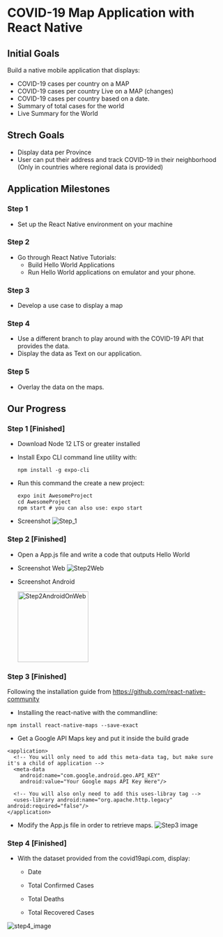 # COVID-19 Map Application with React Native
## Initial Goals
Build a native mobile application that displays:
* COVID-19 cases per country on a MAP
* COVID-19 cases per country Live on a MAP (changes)
* COVID-19 cases per country based on a date.
* Summary of total cases for the world
* Live Summary for the World
## Strech Goals
* Display data per Province
* User can put their address and track COVID-19 in their neighborhood (Only in countries where regional data is provided)
## Application Milestones
### Step 1
* Set up the React Native environment on your machine
### Step 2
* Go through React Native Tutorials:
  * Build Hello World Applications
  * Run Hello World applications on emulator and your phone.
### Step 3
* Develop a use case to display a map
### Step 4 
* Use a different branch to play around with the COVID-19 API that provides the data.
* Display the data as Text on our application.
### Step 5
* Overlay the data on the maps.
## Our Progress
### Step 1 [Finished]
* Download Node 12 LTS or greater installed
* Install Expo CLI command line utility with:

  ``` 
  npm install -g expo-cli 
  ```

* Run this command the create a new project:

  ``` 
  expo init AwesomeProject
  cd AwesomeProject
  npm start # you can also use: expo start 
  ```
* Screenshot
 ![Step_1](https://user-images.githubusercontent.com/55101879/79078937-c26ea500-7cd9-11ea-851a-a0169dd839bd.png)

### Step 2 [Finished]
* Open a App.js file and write a code that outputs Hello World
* Screenshot Web
 ![Step2Web](https://user-images.githubusercontent.com/55101879/79079168-7d4b7280-7cdb-11ea-9243-320961710c48.png)
* Screenshot Android

  <img width="162" alt="Step2AndroidOnWeb" src="https://user-images.githubusercontent.com/55101879/79080638-a7556280-7ce4-11ea-88c5-de5f166be978.png">

### Step 3 [Finished]
Following the installation guide from https://github.com/react-native-community
* Installing the react-native with the commandline:

 ```
 npm install react-native-maps --save-exact
 ```
* Get a Google API Maps key and put it inside the build grade
 ```
 <application>
   <!-- You will only need to add this meta-data tag, but make sure it's a child of application -->
   <meta-data
     android:name="com.google.android.geo.API_KEY"
     android:value="Your Google maps API Key Here"/>
  
   <!-- You will also only need to add this uses-libray tag -->
   <uses-library android:name="org.apache.http.legacy" android:required="false"/>
</application>
 ```
* Modify the App.js file in order to retrieve maps. 
![Step3 image](https://user-images.githubusercontent.com/55101879/80293556-818d7c00-872e-11ea-82d8-8d5b41931441.png)

### Step 4 [Finished]

* With the dataset provided from the covid19api.com, display:
  * Date
  
  * Total Confirmed Cases
  
  * Total Deaths
  
  * Total Recovered Cases
  
![step4_image](https://user-images.githubusercontent.com/55101879/80294714-66743980-8739-11ea-9197-89be0c739f8d.png)


